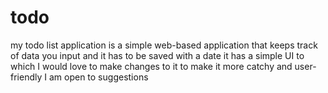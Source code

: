 # todo
 my todo list application is a simple web-based application that keeps track of data you input and it has to be saved with a date
 it has a simple UI to which I would love to make changes to it to make it more catchy and user-friendly
 I am open to suggestions
 
